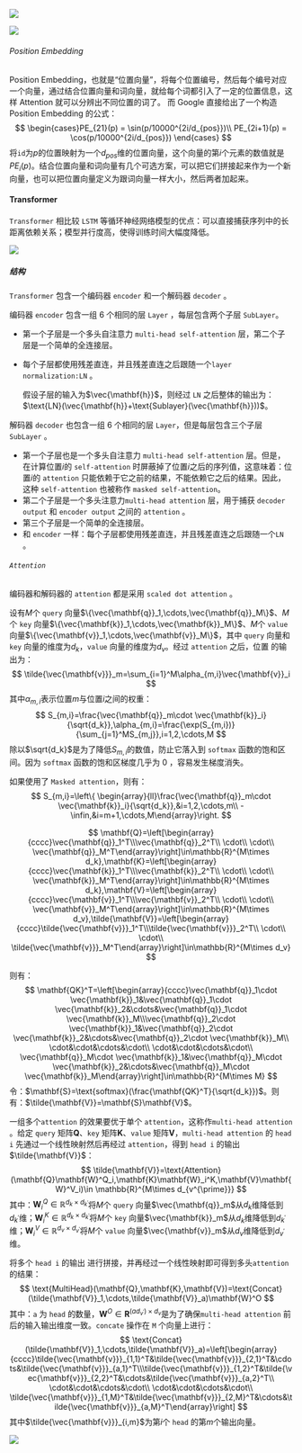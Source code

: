 

![](../../../picture/1/199.png)

![](../../../picture/1/200.png)

###### Position Embedding

Position Embedding，也就是“位置向量”，将每个位置编号，然后每个编号对应一个向量，通过结合位置向量和词向量，就给每个词都引入了一定的位置信息，这样 Attention 就可以分辨出不同位置的词了。 而 Google 直接给出了一个构造 Position Embedding 的公式：
$$
\begin{cases}PE_{21}(p) = \sin(p/10000^{2i/d_{pos}})\\
PE_{2i+1}(p) = \cos(p/10000^{2i/d_{pos}})
\end{cases}
$$
将`id`为$p$的位置映射为一个$d_{pos}$维的位置向量，这个向量的第$i$个元素的数值就是$PE_i(p)$。结合位置向量和词向量有几个可选方案，可以把它们拼接起来作为一个新向量，也可以把位置向量定义为跟词向量一样大小，然后两者加起来。

#### Transformer

`Transformer` 相比较 `LSTM` 等循环神经网络模型的优点：可以直接捕获序列中的长距离依赖关系；模型并行度高，使得训练时间大幅度降低。

![](../../../picture/1/188.png)

##### 结构

`Transformer` 包含一个编码器 `encoder` 和一个解码器 `decoder` 。

编码器 `encoder` 包含一组 6 个相同的层 `Layer` ，每层包含两个子层 `SubLayer`。

- 第一个子层是一个多头自注意力 `multi-head self-attention` 层，第二个子层是一个简单的全连接层。

- 每个子层都使用残差直连，并且残差直连之后跟随一个`layer normalization:LN` 。

  假设子层的输入为$\vec{\mathbf{h}}$，则经过 `LN` 之后整体的输出为：$\text{LN}(\vec{\mathbf{h}}+\text{Sublayer}(\vec{\mathbf{h}}))$。

解码器 `decoder` 也包含一组 6 个相同的层 `Layer`，但是每层包含三个子层 `SubLayer` 。

- 第一个子层也是一个多头自注意力 `multi-head self-attention` 层。但是，在计算位置$i$的 `self-attention` 时屏蔽掉了位置$i$之后的序列值，这意味着：位置$i$的 `attention` 只能依赖于它之前的结果，不能依赖它之后的结果。因此，这种 `self-attention` 也被称作 `masked self-attention`。
- 第二个子层是一个多头注意力`multi-head attention` 层，用于捕获 `decoder output` 和 `encoder output` 之间的 `attention` 。
- 第三个子层是一个简单的全连接层。
- 和 `encoder` 一样：每个子层都使用残差直连，并且残差直连之后跟随一个`LN` 。

###### `Attention`

编码器和解码器的 `attention` 都是采用 `scaled dot attention` 。

设有$M$个 `query` 向量$\{\vec{\mathbf{q}}_1,\cdots,\vec{\mathbf{q}}_M\}$、$M$个 `key` 向量$\{\vec{\mathbf{k}}_1,\cdots,\vec{\mathbf{k}}_M\}$、$M$个 `value` 向量$\{\vec{\mathbf{v}}_1,\cdots,\vec{\mathbf{v}}_M\}$，其中 `query` 向量和 `key` 向量的维度为$d_k$，`value` 向量的维度为$d_v$。经过 `attention` 之后，位置 的输出为：
$$
\tilde{\vec{\mathbf{v}}}_m=\sum_{i=1}^M\alpha_{m,i}\vec{\mathbf{v}}_i
$$
其中$\alpha_{m,i}$表示位置$m$与位置$i$之间的权重：
$$
S_{m,i}=\frac{\vec{\mathbf{q}}_m\cdot \vec{\mathbf{k}}_i}{\sqrt{d_k}},\alpha_{m,i}=\frac{\exp(S_{m,i})}{\sum_{j=1}^MS_{m,j}},i=1,2,\cdots,M
$$
除以$\sqrt{d_k}$是为了降低$S_{m,i}$的数值，防止它落入到 `softmax` 函数的饱和区间。因为 `softmax` 函数的饱和区梯度几乎为 0 ，容易发生梯度消失。

如果使用了 `Masked attention`，则有：
$$
S_{m,i}=\left\{ \begin{array}{ll}\frac{\vec{\mathbf{q}}_m\cdot \vec{\mathbf{k}}_i}{\sqrt{d_k}},&i=1,2,\cdots,m\\
-\infin,&i=m+1,\cdots,M\end{array}\right.
$$

$$
\mathbf{Q}=\left[\begin{array}{cccc}\vec{\mathbf{q}}_1^T\\\vec{\mathbf{q}}_2^T\\
\cdot\\
\cdot\\
\vec{\mathbf{q}}_M^T\end{array}\right]\in\mathbb{R}^{M\times d_k},\mathbf{K}=\left[\begin{array}{cccc}\vec{\mathbf{k}}_1^T\\\vec{\mathbf{k}}_2^T\\
\cdot\\
\cdot\\
\vec{\mathbf{k}}_M^T\end{array}\right]\in\mathbb{R}^{M\times d_k},\mathbf{V}=\left[\begin{array}{cccc}\vec{\mathbf{v}}_1^T\\\vec{\mathbf{v}}_2^T\\
\cdot\\
\cdot\\
\vec{\mathbf{v}}_M^T\end{array}\right]\in\mathbb{R}^{M\times d_v},\tilde{\mathbf{V}}=\left[\begin{array}{cccc}\tilde{\vec{\mathbf{v}}}_1^T\\\tilde{\vec{\mathbf{v}}}_2^T\\
\cdot\\
\cdot\\
\tilde{\vec{\mathbf{v}}}_M^T\end{array}\right]\in\mathbb{R}^{M\times d_v}
$$

则有：
$$
\mathbf{QK}^T=\left[\begin{array}{cccc}\vec{\mathbf{q}}_1\cdot \vec{\mathbf{k}}_1&\vec{\mathbf{q}}_1\cdot \vec{\mathbf{k}}_2&\cdots&\vec{\mathbf{q}}_1\cdot \vec{\mathbf{k}}_M\\\vec{\mathbf{q}}_2\cdot \vec{\mathbf{k}}_1&\vec{\mathbf{q}}_2\cdot \vec{\mathbf{k}}_2&\cdots&\vec{\mathbf{q}}_2\cdot \vec{\mathbf{k}}_M\\
\cdot&\cdot&\cdots&\cdot\\
\cdot&\cdot&\cdots&\cdot\\
\vec{\mathbf{q}}_M\cdot \vec{\mathbf{k}}_1&\vec{\mathbf{q}}_M\cdot \vec{\mathbf{k}}_2&\cdots&\vec{\mathbf{q}}_M\cdot \vec{\mathbf{k}}_M\end{array}\right]\in\mathbb{R}^{M\times M}
$$
令：$\mathbf{S}=\text{softmax}(\frac{\mathbf{QK}^T}{\sqrt{d_k}})$。则有：$\tilde{\mathbf{V}}=\mathbf{S}\mathbf{V}$。

一组多个`attention` 的效果要优于单个 `attention`，这称作`multi-head attention` 。给定 `query` 矩阵$\mathbf{Q}$、`key` 矩阵$\mathbf{K}$、`value` 矩阵$\mathbf{V}$，`multi-head attention` 的 `head i` 先通过一个线性映射然后再经过 `attention`，得到 `head i` 的输出$\tilde{\mathbf{V}}$：
$$
\tilde{\mathbf{V}}=\text{Attention}(\mathbf{Q}\mathbf{W}^Q_i,\mathbf{K}\mathbf{W}_i^K,\mathbf{V}\mathbf{W}^V_i)\in \mathbb{R}^{M\times d_{v^{\prime}}}
$$
其中：$\mathbf{W}^Q_i\in\mathbb{R}^{d_k\times d_{k^{\prime}}}$将$M$个 `query` 向量$\vec{\mathbf{q}}_m$从$d_k$维降低到$d_{k^{\prime}}$维；$\mathbf{W}^K_i\in\mathbb{R}^{d_k\times d_{k^{\prime}}}$将$M$个 `key` 向量$\vec{\mathbf{k}}_m$从$d_k$维降低到$d_{k^{\prime}}$维；$\mathbf{W}^V_i\in\mathbb{R}^{d_v\times d_{v^{\prime}}}$将$M$个 `value` 向量$\vec{\mathbf{v}}_m$从$d_v$维降低到$d_{v^{\prime}}$维。

将多个 `head i` 的输出 进行拼接，并再经过一个线性映射即可得到多头`attention` 的结果：
$$
\text{MultiHead}(\mathbf{Q},\mathbf{K},\mathbf{V})=\text{Concat}(\tilde{\mathbf{V}}_1,\cdots,\tilde{\mathbf{V}}_a)\mathbf{W}^O
$$
其中：`a` 为 `head` 的数量，$\mathbf{W}^O\in \mathbf{R}^{(ad_{v^{\prime}})\times d_v}$是为了确保`multi-head attention` 前后的输入输出维度一致。`concate` 操作在 `M` 个向量上进行：
$$
\text{Concat}(\tilde{\mathbf{V}}_1,\cdots,\tilde{\mathbf{V}}_a)=\left[\begin{array}{cccc}\tilde{\vec{\mathbf{v}}}_{1,1}^T&\tilde{\vec{\mathbf{v}}}_{2,1}^T&\cdots&\tilde{\vec{\mathbf{v}}}_{a,1}^T\\\tilde{\vec{\mathbf{v}}}_{1,2}^T&\tilde{\vec{\mathbf{v}}}_{2,2}^T&\cdots&\tilde{\vec{\mathbf{v}}}_{a,2}^T\\
\cdot&\cdot&\cdots&\cdot\\
\cdot&\cdot&\cdots&\cdot\\
\tilde{\vec{\mathbf{v}}}_{1,M}^T&\tilde{\vec{\mathbf{v}}}_{2,M}^T&\cdots&\tilde{\vec{\mathbf{v}}}_{a,M}^T\end{array}\right]
$$
其中$\tilde{\vec{\mathbf{v}}}_{i,m}$为第$i$个 `head` 的第$m$个输出向量。

![](../../../picture/1/187.png)


